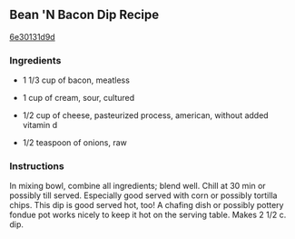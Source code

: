 ## Bean 'N Bacon Dip Recipe

[6e30131d9d](http://cookeatshare.com/recipes/bean-n-bacon-dip-3573)

### Ingredients

 - 1 1/3 cup of bacon, meatless

 - 1 cup of cream, sour, cultured

 - 1/2 cup of cheese, pasteurized process, american, without added vitamin d

 - 1/2 teaspoon of onions, raw

### Instructions

In mixing bowl, combine all ingredients; blend well. Chill at 30 min or possibly till served. Especially good served with corn or possibly tortilla chips. This dip is good served hot, too! A chafing dish or possibly pottery fondue pot works nicely to keep it hot on the serving table. Makes 2 1/2 c. dip.